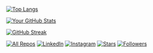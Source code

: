 [![Top Langs](https://github-readme-stats.vercel.app/api/top-langs/?username=DodoLintu108&layout=compact&hide=html&theme=radical)](https://github.com/anuraghazra/github-readme-stats) 


[![Your GitHub Stats](https://github-readme-stats.vercel.app/api?username=DodoLintu108&show_icons=true&theme=radical)](https://github.com/anuraghazra/github-readme-stats)


[![GitHub Streak](https://streak-stats.demolab.com?user=DodoLintu108&theme=radical)](https://git.io/streak-stats)


[![All Repos](https://img.shields.io/badge/-All%20Repos-blue)](https://github.com/DodoLintu108?tab=repositories)
[![LinkedIn](https://img.shields.io/badge/-LinkedIn-blue)](https://www.linkedin.com/in/abdelrhman-mersal-9ba104203/)
[![Instagram](https://img.shields.io/badge/-Instagram-blue)](https://www.instagram.com/_abdelrhman.mersal_?igsh=bTV1N3E1MnpjdHA1)
[![Stars](https://img.shields.io/badge/-Stars-green)](https://github.com/DodoLintu108?tab=stars)
[![Followers](https://img.shields.io/badge/-Followers-blue)](https://github.com/DodoLintu108?tab=followers)
